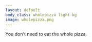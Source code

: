 ```yaml
---
layout: default
body_class: wholepizza light-bg
image: wholepizza.png
---
```


<p class="sage-advice">You don't need to eat the whole pizza.</p>